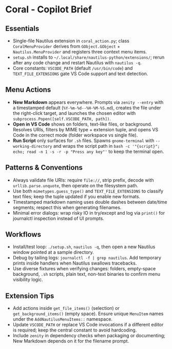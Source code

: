 # Coral - Copilot Brief

## Essentials
- Single-file Nautilus extension in `coral_action.py`; class `CoralMenuProvider` derives from `GObject.GObject` + `Nautilus.MenuProvider` and registers three context menu items.
- `setup.sh` installs to `~/.local/share/nautilus-python/extensions/`; rerun after any code change and restart Nautilus with `nautilus -q`.
- Core constants: `VSCODE_PATH` (default `/usr/bin/code`) and `TEXT_FILE_EXTENSIONS` gate VS Code support and text detection.

## Menu Actions
- **New Markdown** appears everywhere. Prompts via `zenity --entry` with a timestamped default (`%Y-%m-%d--%H-%M-%S.md`), creates the file under the right-click target, and launches the chosen editor with `subprocess.Popen([self.VSCODE_PATH, path])`.
- **Open in VS Code** shows on folders, text-like files, or background. Resolves URIs, filters by MIME type + extension tuple, and opens VS Code in the correct mode (folder workspace vs single file).
- **Run Script** only surfaces for `.sh` files. Spawns `gnome-terminal` with `--working-directory` and wraps the script path in `bash -c '"{script}"; echo; read -n 1 -s -r -p "Press any key"'` to keep the terminal open.

## Patterns & Conventions
- Always validate file URIs: require `file://`, strip prefix, decode with `urllib.parse.unquote`, then operate on the filesystem path.
- Use both `mimetypes.guess_type()` and `TEXT_FILE_EXTENSIONS` to classify text files; keep the tuple updated if you enable new formats.
- Timestamped markdown naming uses double dashes between date/time segments; respect this when generating filenames.
- Minimal error dialogs: wrap risky IO in try/except and log via `print()` for journalctl inspection instead of UI prompts.

## Workflows
- Install/test loop: `./setup.sh`, `nautilus -q`, then open a new Nautilus window pointed at a sample directory.
- Debug by tailing logs: `journalctl -f | grep nautilus`. Add temporary prints inside handlers when Nautilus swallows tracebacks.
- Use diverse fixtures when verifying changes: folders, empty-space background, `.sh` scripts, plain text, non-text binaries to confirm menu visibility logic.

## Extension Tips
- Add actions inside `get_file_items()` (selection) or `get_background_items()` (empty space). Ensure unique `MenuItem` names under the `AddNautilusMenuItems::` namespace.
- Update `VSCODE_PATH` or replace VS Code invocations if a different editor is required; keep the central constant to avoid hardcoding.
- Include `zenity` in dependency checks when packaging or documenting; New Markdown depends on it for the filename prompt.